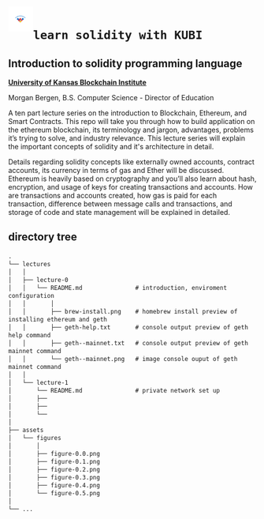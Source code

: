 <img align="left" width=10% src="/assets/KU-Blockchain-logo.svg">

# `learn solidity with KUBI`

## Introduction to solidity programming language

[ **University of Kansas Blockchain Institute** ](https://kublockchain.com)

Morgan Bergen, B.S. Computer Science - Director of Education

A ten part lecture series on the introduction to Blockchain, Ethereum, and Smart Contracts. This repo will take you through how to build application on the ethereum blockchain, its terminology and jargon, advantages, problems it’s trying to solve, and industry relevance. This lecture series will explain the important concepts of solidity and it's architecture in detail.

Details regarding solidity concepts like externally owned accounts, contract accounts, its currency in terms of gas and Ether will be discussed. Ethereum is heavily based on cryptography and you’ll also learn about hash, encryption, and usage of keys for creating transactions and accounts. How are transactions and accounts created, how gas is paid for each transaction, difference between message calls and transactions, and storage of code and state management will be explained in detailed.

## directory tree

```
.
└── lectures
│   │
│   ├── lecture-0
│   │   └── README.md               # introduction, enviroment configuration
│   │       │
│   │       ├── brew-install.png    # homebrew install preview of installing ethereum and geth
│   │       ├── geth-help.txt       # console output preview of geth help command
│   │       ├── geth--mainnet.txt   # console output preview of geth mainnet command
│   │       └── geth--mainnet.png   # image console ouput of geth mainnet command
│   │
│   └── lecture-1
│       └── README.md               # private network set up
│       ├──
│       ├──
│       └──
│
├── assets
│   └── figures
│       │
│       ├── figure-0.0.png
│       ├── figure-0.1.png
│       ├── figure-0.2.png
│       ├── figure-0.3.png
│       ├── figure-0.4.png
│       └── figure-0.5.png
│
└── ...
```
